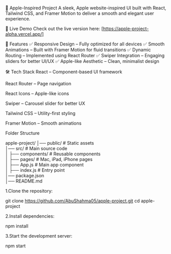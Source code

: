 🍏 Apple-Inspired Project
A sleek, Apple website-inspired UI built with React, Tailwind CSS, and Framer Motion to deliver a smooth and elegant user experience.

🚀 Live Demo
Check out the live version here: [https://apple-project-alpha.vercel.app/]

📂 Features
✅ Responsive Design – Fully optimized for all devices
✅ Smooth Animations – Built with Framer Motion for fluid transitions
✅ Dynamic Routing – Implemented using React Router
✅ Swiper Integration – Engaging sliders for better UI/UX
✅ Apple-like Aesthetic – Clean, minimalist design

🛠 Tech Stack
React – Component-based UI framework

React Router – Page navigation

React Icons – Apple-like icons

Swiper – Carousel slider for better UX

Tailwind CSS – Utility-first styling

Framer Motion – Smooth animations

Folder Structure

apple-project/
│── public/              # Static assets  
│── src/                 # Main source code  
│   ├── components/      # Reusable components  
│   ├── pages/           # Mac, iPad, iPhone pages  
│   ├── App.js           # Main app component  
│   ├── index.js         # Entry point  
│── package.json  
│── README.md  

1.Clone the repository:

git clone https://github.com/AbuShahma05/apple-project.git
cd apple-project

2.Install dependencies:

npm install

3.Start the development server:

npm start




